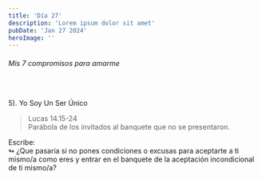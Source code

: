 ```yaml
---
title: 'Día 27'
description: 'Lorem ipsum dolor sit amet'
pubDate: 'Jan 27 2024'
heroImage: ''
---
```


###### Mis 7 compromisos para amarme
<br> 

5). Yo Soy Un Ser Único  

> Lucas 14.15-24  
> Parábola de los invitados al banquete que no se presentaron.  

Escribe:  
↬ ¿Que pasaria si no pones condiciones o excusas para aceptarte a ti mismo/a
como eres y entrar en el banquete de la aceptación incondicional de ti mismo/a?